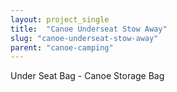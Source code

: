 ```yaml
---
layout: project_single
title:  "Canoe Underseat Stow Away"
slug: "canoe-underseat-stow-away"
parent: "canoe-camping"
---
```

Under Seat Bag - Canoe Storage Bag